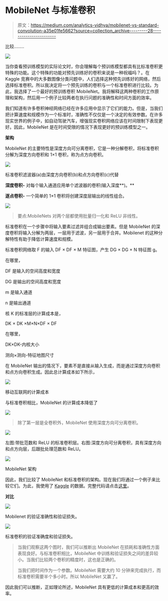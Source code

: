 # MobileNet 与标准卷积

> 原文：<https://medium.com/analytics-vidhya/mobilenet-vs-standard-convolution-a35e01fe5662?source=collection_archive---------28----------------------->

比较……..

![](img/cd8db76d44fae30c42566866974136ce.png)

当你查看预训练模型的实际论文时，你会理解每个预训练模型都具有比标准卷积更特殊的功能。这个特殊的功能对预先训练好的卷积来说是一种祝福吗？。在 Kaggle 竞赛中的大多数图像分类问题中，人们选择这种预先训练好的网络，然后选择标准卷积。所以我决定将一个预先训练的卷积与一个标准卷积进行比较。为此，我选择了一个最好的预训练卷积 MobileNet。我将解释这两种卷积的工作原理和架构，然后用一个例子比较两者在执行问题的准确性和时间方面的效率。

我们知道有许多卷积神经网络已经在许多应用中显示了它们的能力。但是，当我们把计算速度和规模作为一个标准时，准确性不仅仅是一个决定的有效参数。在许多现实世界的例子中，如自动驾驶汽车，增强现实卷积网络应该在时间限制下表现更好。因此，MobileNet 是在时间受限的情况下表现更好的预训练模型之一。

**架构**

MobileNet 的主要特性是深度方向可分离卷积，它是一种分解卷积，将标准卷积分解为深度方向卷积和 1×1 卷积，称为点方向卷积。

![](img/46b6c2b11ddf06779374af978864a365.png)

标准卷积滤波器(a)由深度方向卷积(b)和点方向卷积(c)代替

**深度卷积-** 对每个输入通道应用单个滤波器的卷积(输入深度**)。**

**逐点卷积-** 一个简单的 1×1 卷积将创建深度层输出的线性组合。

![](img/ae440aaeaaf69e66e33b9e3e8fc4ea43.png)

> 要点:MobileNets 对两个层都使用批量归一化和 ReLU 非线性。

标准卷积在一个步骤中将输入要素过滤并组合成输出要素。但是 MobileNet 的深度卷积将输入分解为两层，一层用于滤波，另一层用于合并。Mobilenet 的这种分解特性有助于降低计算速度和规模。

标准卷积网络取 F 的输入 DF × DF × M 特征图，产生 DG × DG × N 特征图 g。

在哪里，

DF 是输入的空间高度和宽度

DG 是输出的空间高度和宽度

m 是输入通道

n 是输出通道

核 K 的标准层的计算成本是，

DK × DK ×M×N×DF × DF

在哪里，

DK×DK-内核大小

测向×测向-特征地图尺寸

在 MobileNet 输出的情况下，要素不是直接从输入生成，而是通过深度方向卷积和点方向卷积生成。因此总计算成本如下所示，

![](img/a32473f1f53c392c6cc23b55205c6753.png)

移动互联网的计算成本

与标准卷积相比，MobileNet 的计算成本降低了

![](img/34e2e0bf957390625f00a099f777e4f7.png)

> 除了第一层是全卷积外，MobileNet 使用深度方向可分离卷积。

![](img/284bb575e7bcf930563dbe56c50045fb.png)

左图:带批范数和 ReLU 的标准卷积层。右图:深度方向可分离卷积，具有深度方向和点方向层，后跟批处理范数和 ReLU。

![](img/31412d68256ce88b1dec7348a3b63375.png)

MobileNet 架构

因此，我们比较了 MobileNet 和标准卷积的架构。现在我们将通过一个例子来比较它们。为此，我使用了 [Kaggle](https://www.kaggle.com/c/plant-pathology-2020-fgvc7) 的数据。完整代码请点击[这里](https://github.com/BSP-SP/MobilNet-vs-Standard-Convolution)。

**对比**

![](img/beaf3ce858892b2117cdfaa2bb874008.png)

Mobilenet 的验证准确性和验证损失。

![](img/c9b00c441c4ccbdc75c3ea3fcf06b841.png)

标准卷积的验证准确度和验证损失。

> 当我们观察这两个图时，我们可以推断出 MobileNet 在损耗和准确性方面表现良好。与标准卷积相比，MobileNet 中训练和验证损失之间的差异较小。当我们比较两个卷积的精度时，这也是正确的。
> 
> 当我们把时间作为一个参数。MobileNet 需要大约 10 分钟来完成执行，而标准卷积需要半个多小时。所以 MobileNet 又赢了。

因此我们可以推断，正如理论所述，MobileNet 具有更低的计算成本和更高的效率。